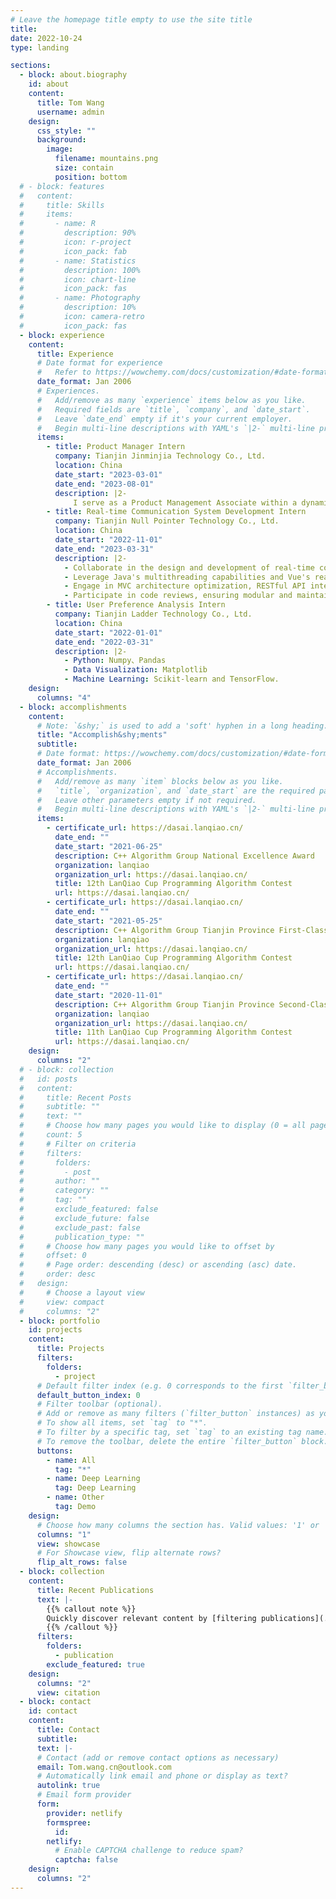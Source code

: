 ```yaml
---
# Leave the homepage title empty to use the site title
title:
date: 2022-10-24
type: landing

sections:
  - block: about.biography
    id: about
    content:
      title: Tom Wang
      username: admin
    design:
      css_style: ""
      background:
        image:
          filename: mountains.png
          size: contain
          position: bottom
  # - block: features
  #   content:
  #     title: Skills
  #     items:
  #       - name: R
  #         description: 90%
  #         icon: r-project
  #         icon_pack: fab
  #       - name: Statistics
  #         description: 100%
  #         icon: chart-line
  #         icon_pack: fas
  #       - name: Photography
  #         description: 10%
  #         icon: camera-retro
  #         icon_pack: fas
  - block: experience
    content:
      title: Experience
      # Date format for experience
      #   Refer to https://wowchemy.com/docs/customization/#date-format
      date_format: Jan 2006
      # Experiences.
      #   Add/remove as many `experience` items below as you like.
      #   Required fields are `title`, `company`, and `date_start`.
      #   Leave `date_end` empty if it's your current employer.
      #   Begin multi-line descriptions with YAML's `|2-` multi-line prefix.
      items:
        - title: Product Manager Intern
          company: Tianjin Jinminjia Technology Co., Ltd.
          location: China
          date_start: "2023-03-01"
          date_end: "2023-08-01"
          description: |2-
              I serve as a Product Management Associate within a dynamic tech environment. My primary role involves spearheading innovative strategies and enhancements for our company's WeChat Mini Programs and web applications. I act as a pivotal liaison between the front-end and back-end engineering teams, ensuring seamless collaboration and alignment of our tech goals. Moreover, I play a crucial role in guiding our product's developmental trajectory, consistently providing valuable insights and constructive feedback during critical development phases.
        - title: Real-time Communication System Development Intern
          company: Tianjin Null Pointer Technology Co., Ltd.
          location: China
          date_start: "2022-11-01"
          date_end: "2023-03-31"
          description: |2-
            - Collaborate in the design and development of real-time communication modules using Java and Vue.js.
            - Leverage Java's multithreading capabilities and Vue's reactive data-binding features for optimal user experience.
            - Engage in MVC architecture optimization, RESTful API integration, and WebSocket implementations for seamless data transfer.
            - Participate in code reviews, ensuring modular and maintainable code adhering to best practices.
        - title: User Preference Analysis Intern
          company: Tianjin Ladder Technology Co., Ltd.
          location: China
          date_start: "2022-01-01"
          date_end: "2022-03-31"
          description: |2-
            - Python: Numpy、Pandas
            - Data Visualization: Matplotlib
            - Machine Learning: Scikit-learn and TensorFlow.
    design:
      columns: "4"
  - block: accomplishments
    content:
      # Note: `&shy;` is used to add a 'soft' hyphen in a long heading.
      title: "Accomplish&shy;ments"
      subtitle:
      # Date format: https://wowchemy.com/docs/customization/#date-format
      date_format: Jan 2006
      # Accomplishments.
      #   Add/remove as many `item` blocks below as you like.
      #   `title`, `organization`, and `date_start` are the required parameters.
      #   Leave other parameters empty if not required.
      #   Begin multi-line descriptions with YAML's `|2-` multi-line prefix.
      items:
        - certificate_url: https://dasai.lanqiao.cn/
          date_end: ""
          date_start: "2021-06-25"
          description: C++ Algorithm Group National Excellence Award
          organization: lanqiao
          organization_url: https://dasai.lanqiao.cn/
          title: 12th LanQiao Cup Programming Algorithm Contest
          url: https://dasai.lanqiao.cn/
        - certificate_url: https://dasai.lanqiao.cn/
          date_end: ""
          date_start: "2021-05-25"
          description: C++ Algorithm Group Tianjin Province First-Class Prize
          organization: lanqiao
          organization_url: https://dasai.lanqiao.cn/
          title: 12th LanQiao Cup Programming Algorithm Contest
          url: https://dasai.lanqiao.cn/
        - certificate_url: https://dasai.lanqiao.cn/
          date_end: ""
          date_start: "2020-11-01"
          description: C++ Algorithm Group Tianjin Province Second-Class Prize
          organization: lanqiao
          organization_url: https://dasai.lanqiao.cn/
          title: 11th LanQiao Cup Programming Algorithm Contest
          url: https://dasai.lanqiao.cn/
    design:
      columns: "2"
  # - block: collection
  #   id: posts
  #   content:
  #     title: Recent Posts
  #     subtitle: ""
  #     text: ""
  #     # Choose how many pages you would like to display (0 = all pages)
  #     count: 5
  #     # Filter on criteria
  #     filters:
  #       folders:
  #         - post
  #       author: ""
  #       category: ""
  #       tag: ""
  #       exclude_featured: false
  #       exclude_future: false
  #       exclude_past: false
  #       publication_type: ""
  #     # Choose how many pages you would like to offset by
  #     offset: 0
  #     # Page order: descending (desc) or ascending (asc) date.
  #     order: desc
  #   design:
  #     # Choose a layout view
  #     view: compact
  #     columns: "2"
  - block: portfolio
    id: projects
    content:
      title: Projects
      filters:
        folders:
          - project
      # Default filter index (e.g. 0 corresponds to the first `filter_button` instance below).
      default_button_index: 0
      # Filter toolbar (optional).
      # Add or remove as many filters (`filter_button` instances) as you like.
      # To show all items, set `tag` to "*".
      # To filter by a specific tag, set `tag` to an existing tag name.
      # To remove the toolbar, delete the entire `filter_button` block.
      buttons:
        - name: All
          tag: "*"
        - name: Deep Learning
          tag: Deep Learning
        - name: Other
          tag: Demo
    design:
      # Choose how many columns the section has. Valid values: '1' or '2'.
      columns: "1"
      view: showcase
      # For Showcase view, flip alternate rows?
      flip_alt_rows: false
  - block: collection
    content:
      title: Recent Publications
      text: |-
        {{% callout note %}}
        Quickly discover relevant content by [filtering publications](./publication/).
        {{% /callout %}}
      filters:
        folders:
          - publication
        exclude_featured: true
    design:
      columns: "2"
      view: citation
  - block: contact
    id: contact
    content:
      title: Contact
      subtitle:
      text: |-
      # Contact (add or remove contact options as necessary)
      email: Tom.wang.cn@outlook.com
      # Automatically link email and phone or display as text?
      autolink: true
      # Email form provider
      form:
        provider: netlify
        formspree:
          id:
        netlify:
          # Enable CAPTCHA challenge to reduce spam?
          captcha: false
    design:
      columns: "2"
---
```

